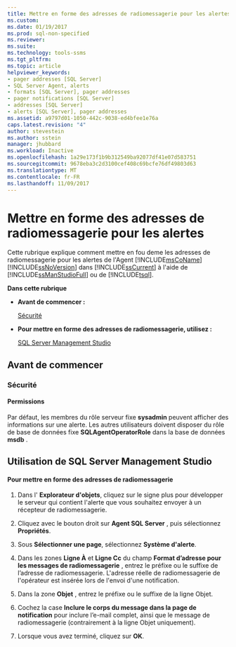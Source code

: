 ```yaml
---
title: Mettre en forme des adresses de radiomessagerie pour les alertes | Microsoft Docs
ms.custom: 
ms.date: 01/19/2017
ms.prod: sql-non-specified
ms.reviewer: 
ms.suite: 
ms.technology: tools-ssms
ms.tgt_pltfrm: 
ms.topic: article
helpviewer_keywords:
- pager addresses [SQL Server]
- SQL Server Agent, alerts
- formats [SQL Server], pager addresses
- pager notifications [SQL Server]
- addresses [SQL Server]
- alerts [SQL Server], pager addresses
ms.assetid: a9797d01-1050-442c-9038-ed4bfee1e76a
caps.latest.revision: "4"
author: stevestein
ms.author: sstein
manager: jhubbard
ms.workload: Inactive
ms.openlocfilehash: 1a29e173f1b9b312549ba92077df41e07d583751
ms.sourcegitcommit: 9678eba3c2d3100cef408c69bcfe76df49803d63
ms.translationtype: MT
ms.contentlocale: fr-FR
ms.lasthandoff: 11/09/2017
---
```

# <a name="format-pager-addresses-for-alerts"></a>Mettre en forme des adresses de radiomessagerie pour les alertes
Cette rubrique explique comment mettre en fou deme les adresses de radiomessagerie pour les alertes de l'Agent [!INCLUDE[msCoName](../../includes/msconame_md.md)] [!INCLUDE[ssNoVersion](../../includes/ssnoversion_md.md)] dans [!INCLUDE[ssCurrent](../../includes/sscurrent_md.md)] à l'aide de [!INCLUDE[ssManStudioFull](../../includes/ssmanstudiofull_md.md)] ou de [!INCLUDE[tsql](../../includes/tsql_md.md)].  
  
**Dans cette rubrique**  
  
-   **Avant de commencer :**  
  
    [Sécurité](#Security)  
  
-   **Pour mettre en forme des adresses de radiomessagerie, utilisez :**  
  
    [SQL Server Management Studio](#SSMSProcedure)  
  
## <a name="BeforeYouBegin"></a>Avant de commencer  
  
### <a name="Security"></a>Sécurité  
  
#### <a name="Permissions"></a>Permissions  
Par défaut, les membres du rôle serveur fixe **sysadmin** peuvent afficher des informations sur une alerte. Les autres utilisateurs doivent disposer du rôle de base de données fixe **SQLAgentOperatorRole** dans la base de données **msdb** .  
  
## <a name="SSMSProcedure"></a>Utilisation de SQL Server Management Studio  
  
#### <a name="to-format-pager-addresses"></a>Pour mettre en forme des adresses de radiomessagerie  
  
1.  Dans l' **Explorateur d'objets**, cliquez sur le signe plus pour développer le serveur qui contient l'alerte que vous souhaitez envoyer à un récepteur de radiomessagerie.  
  
2.  Cliquez avec le bouton droit sur **Agent SQL Server** , puis sélectionnez **Propriétés**.  
  
3.  Sous **Sélectionner une page**, sélectionnez **Système d'alerte**.  
  
4.  Dans les zones **Ligne À** et **Ligne Cc** du champ **Format d’adresse pour les messages de radiomessagerie** , entrez le préfixe ou le suffixe de l’adresse de radiomessagerie. L'adresse réelle de radiomessagerie de l'opérateur est insérée lors de l'envoi d'une notification.  
  
5.  Dans la zone **Objet** , entrez le préfixe ou le suffixe de la ligne Objet.  
  
6.  Cochez la case **Inclure le corps du message dans la page de notification** pour inclure l’e-mail complet, ainsi que le message de radiomessagerie (contrairement à la ligne Objet uniquement).  
  
7.  Lorsque vous avez terminé, cliquez sur **OK**.  
  
